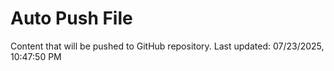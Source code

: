 # Auto Push File

Content that will be pushed to GitHub repository.
Last updated: 07/23/2025, 10:47:50 PM